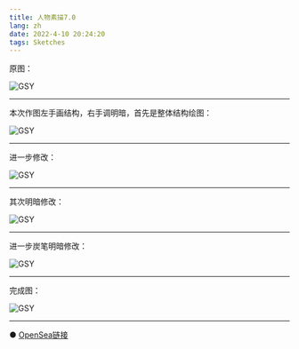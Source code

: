 ```yaml
---
title: 人物素描7.0
lang: zh
date: 2022-4-10 20:24:20
tags: Sketches
---
```


原图：

![GSY](/image/Sketches/sumiao7/GSY.jpg)

----------------------------------------  

本次作图左手画结构，右手调明暗，首先是整体结构绘图：

![GSY](/image/Sketches/sumiao7/GSY_1.jpg)

----------------------------------------  

进一步修改：

![GSY](/image/Sketches/sumiao7/GSY_2.jpg)

----------------------------------------  

其次明暗修改：

![GSY](/image/Sketches/sumiao7/GSY_3.jpg)

----------------------------------------  

进一步炭笔明暗修改：

![GSY](/image/Sketches/sumiao7/GSY_4.jpg)

----------------------------------------  

完成图：

![GSY](/image/Sketches/sumiao7/GSY_5.jpg)

----------------------------------------  

● [OpenSea链接](https://opensea.io/assets/0x495f947276749ce646f68ac8c248420045cb7b5e/5538608732828411082250453030091092578936762873171210564831323246728581218305 "Snowboard Girl")

<nft-card
contractAddress="0x495f947276749ce646f68ac8c248420045cb7b5e"
tokenId="5538608732828411082250453030091092578936762873171210564831323246728581218305">
</nft-card>
<script src="https://unpkg.com/embeddable-nfts/dist/nft-card.min.js"></script>
